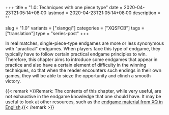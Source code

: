 +++
title = "1.0: Techniques with one piece type"
date = 2020-04-23T21:05:14+08:00
lastmod = 2020-04-23T21:05:14+08:00
description = ""

slug = "1.0"
variants = ["xiangqi"]
categories = ["XQSFCB"]
tags = ["translation"]
type = "series-post"
+++

In real matches, single-piece-type endgames are more or less synonymous with "practical" endgames. When players face this type of endgame, they typically have to follow certain practical endgame principles to win. Therefore, this chapter aims to introduce some endgames that appear in practice and also have a certain element of difficulty in the winning techniques, so that when the reader encounters such endings in their own games, they will be able to sieze the opportunity and clinch a smooth victory.

{{< remark >}}Remark: The contents of this chapter, while very useful, are not exhaustive in the endgame knowledge that one should have. It may be useful to look at other resources, such as the [endgame material from XQ in English](http://www.xqinenglish.com/endgames.html).{{< /remark >}}